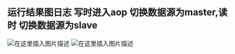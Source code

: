 ## 运行结果图日志 写时进入aop 切换数据源为master,读时 切换数据源为slave
![在这里插入图片描述](https://img-blog.csdnimg.cn/72374b1b1e6c4960a11aa2d6b270459e.png?x-oss-process=image/watermark,type_d3F5LXplbmhlaQ,shadow_50,text_Q1NETiBATHZRaUZlbg==,size_20,color_FFFFFF,t_70,g_se,x_16)
![在这里插入图片描述](https://img-blog.csdnimg.cn/56437ab400d242cc9f3638335b76b88a.png?x-oss-process=image/watermark,type_d3F5LXplbmhlaQ,shadow_50,text_Q1NETiBATHZRaUZlbg==,size_20,color_FFFFFF,t_70,g_se,x_16)